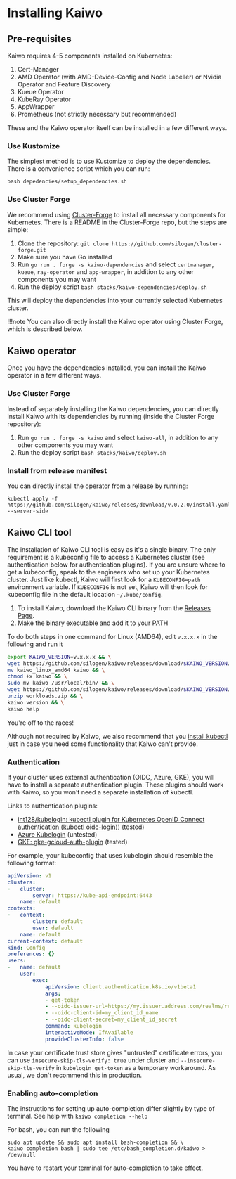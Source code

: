 # Installing Kaiwo

## Pre-requisites

Kaiwo requires 4-5 components installed on Kubernetes:

1. Cert-Manager
2. AMD Operator (with AMD-Device-Config and Node Labeller) or Nvidia Operator and Feature Discovery
3. Kueue Operator
4. KubeRay Operator
5. AppWrapper
6. Prometheus (not strictly necessary but recommended)

These and the Kaiwo operator itself can be installed in a few different ways.

### Use Kustomize

The simplest method is to use Kustomize to deploy the dependencies. There is a convenience script which you can run:

```
bash depedencies/setup_dependencies.sh
```

### Use Cluster Forge

We recommend using [Cluster-Forge](https://github.com/silogen/cluster-forge) to install all necessary components for Kubernetes. There is a README in the Cluster-Forge repo, but the steps are simple:

1. Clone the repository: `git clone https://github.com/silogen/cluster-forge.git`
2. Make sure you have Go installed
3. Run `go run . forge -s kaiwo-dependencies` and select `certmanager`, `kueue`, `ray-operator` and `app-wrapper`, in addition to any other components you may want
4. Run the deploy script `bash stacks/kaiwo-dependencies/deploy.sh`

This will deploy the dependencies into your currently selected Kubernetes cluster.

!!!note
    You can also directly install the Kaiwo operator using Cluster Forge, which is described below.

## Kaiwo operator

Once you have the dependencies installed, you can install the Kaiwo operator in a few different ways.

### Use Cluster Forge

Instead of separately installing the Kaiwo dependencies, you can directly install Kaiwo with its dependencies by running (inside the Cluster Forge repository):

1. Run `go run . forge -s kaiwo` and select `kaiwo-all`, in addition to any other components you may want
2. Run the deploy script `bash stacks/kaiwo/deploy.sh`

### Install from release manifest

You can directly install the operator from a release by running:

```
kubectl apply -f https://github.com/silogen/kaiwo/releases/download/v.0.2.0/install.yaml --server-side
```

## Kaiwo CLI tool

The installation of Kaiwo CLI tool is easy as it's a single binary. The only requirement is a kubeconfig file to access a Kubernetes cluster (see authentication below for authentication plugins). If you are unsure where to get a kubeconfig, speak to the engineers who set up your Kubernetes cluster. Just like kubectl, Kaiwo will first look for a `KUBECONFIG=path` environment variable. If `KUBECONFIG` is not set, Kaiwo will then look for kubeconfig file in the default location `~/.kube/config`.

1. To install Kaiwo, download the Kaiwo CLI binary from the [Releases Page](https://github.com/silogen/kaiwo/releases).
2. Make the binary executable and add it to your PATH

To do both steps in one command for Linux (AMD64), edit `v.x.x.x` in the following and run it

```bash
export KAIWO_VERSION=v.x.x.x && \
wget https://github.com/silogen/kaiwo/releases/download/$KAIWO_VERSION/kaiwo_linux_amd64 && \
mv kaiwo_linux_amd64 kaiwo && \
chmod +x kaiwo && \
sudo mv kaiwo /usr/local/bin/ && \
wget https://github.com/silogen/kaiwo/releases/download/$KAIWO_VERSION/workloads.zip && \
unzip workloads.zip && \
kaiwo version && \
kaiwo help
```

You're off to the races!

Although not required by Kaiwo, we also recommend that you [install kubectl](https://kubernetes.io/docs/tasks/tools/) just in case you need some functionality that Kaiwo can't provide.

### Authentication

If your cluster uses external authentication (OIDC, Azure, GKE), you will have to install a separate authentication plugin. These plugins should work with Kaiwo, so you won't need a separate installation of kubectl.

Links to authentication plugins:

- [int128/kubelogin: kubectl plugin for Kubernetes OpenID Connect authentication (kubectl oidc-login)](https://github.com/int128/kubelogin)) (tested)
- [Azure Kubelogin](https://azure.github.io/kubelogin/index.html) (untested)
- [GKE: gke-gcloud-auth-plugin](https://cloud.google.com/blog/products/containers-kubernetes/kubectl-auth-changes-in-gke) (tested)

For example, your kubeconfig that uses kubelogin should resemble the following format:

```yaml
apiVersion: v1
clusters:
-   cluster:
        server: https://kube-api-endpoint:6443
    name: default
contexts:
-   context:
        cluster: default
        user: default
    name: default
current-context: default
kind: Config
preferences: {}
users:
-   name: default
    user:
        exec:
            apiVersion: client.authentication.k8s.io/v1beta1
            args:
            - get-token
            - --oidc-issuer-url=https://my.issuer.address.com/realms/realm_name
            - --oidc-client-id=my_client_id_name
            - --oidc-client-secret=my_client_id_secret
            command: kubelogin
            interactiveMode: IfAvailable
            provideClusterInfo: false
```

In case your certificate trust store gives "untrusted" certificate errors, you can use `insecure-skip-tls-verify: true` under cluster and `--insecure-skip-tls-verify` in `kubelogin get-token` as a temporary workaround. As usual, we don't recommend this in production.

### Enabling auto-completion

The instructions for setting up auto-completion differ slightly by type of terminal. See help with `kaiwo completion --help`

For bash, you can run the following

```
sudo apt update && sudo apt install bash-completion && \
kaiwo completion bash | sudo tee /etc/bash_completion.d/kaiwo > /dev/null
```

You have to restart your terminal for auto-completion to take effect.